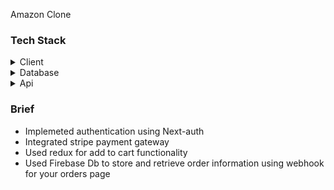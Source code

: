 Amazon Clone


### Tech Stack
<details>
  <summary>Client</summary>
  <ul>
  <li><a href="https://#/">Javascript</a></li>
  <li><a href="https://nextjs.org">Next.js</a></li>
  <li><a href="https://reactjs.org/">React.js</a></li>
  <li><a href="https://react-redux.js.org">Redux</a></li>
  <li><a href="https://#/">Stripe</a></li>
  </ul>
</details>

<details>
<summary>Database</summary>
  <ul>
   <li><a href="https://firebase.google.com">Firebase</a></li>
  </ul>
</details>

<details>
<summary>Api</summary>
  <ul>
<li><a href="https://#/">Stripe</a></li>
  </ul>
</details>


### Brief
<text>
  <ul>
    <li>
      Implemeted authentication using Next-auth
    </li>
    <li>
      Integrated stripe payment gateway
    </li>
    <li>
      Used redux for add to cart functionality
    </li>
    <li>
      Used Firebase Db to store and retrieve order information using webhook for your orders page
    </li>
  </ul>
</text>
